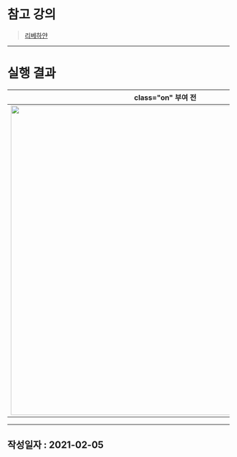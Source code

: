 # 참고 강의
> [리베하얀](https://ibit.ly/mLDf)

---
# 실행 결과
|           **class="on" 부여 전**            |           **class="on" 부여 후**            |
| :-----------------------------------------: | :-----------------------------------------: |
| <img src="http://ibit.ly/2oUv" width="700"> | <img src="http://ibit.ly/hkAH" width="700"> |

---
## 작성일자 : 2021-02-05
